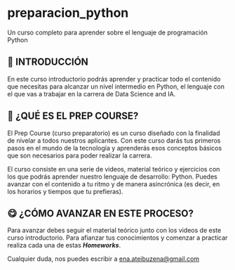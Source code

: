 # preparacion_python
Un curso completo para aprender sobre el lenguaje de programación Python

## **📌 INTRODUCCIÓN**

En este curso introductorio podrás aprender y practicar todo el contenido que necesitas para alcanzar un nivel intermedio en Python, el lenguaje con el que vas a trabajar en la carrera de Data Science and IA.

## **🔎 ¿QUÉ ES EL PREP COURSE?**

El Prep Course (curso preparatorio) es un curso diseñado con la finalidad de nivelar a todos nuestros aplicantes. Con este curso darás tus primeros pasos en el mundo de la tecnología y aprenderás esos conceptos básicos que son necesarios para poder realizar la carrera.

El curso consiste en una serie de videos, material teórico y ejercicios con los que podrás aprender nuestro lenguaje de desarrollo: Python. Puedes avanzar con el contenido a tu ritmo y de manera asincrónica (es decir, en los horarios y tiempos que tu prefieras).

## **😋 ¿CÓMO AVANZAR EN ESTE PROCESO?**

Para avanzar debes seguir el material teórico junto con los videos de este curso introductorio. Para afianzar tus conocimientos y comenzar a practicar realiza cada una de estas **_Homeworks_**.

Cualquier duda, nos puedes escribir a ena.ateibuzena@gmail.com
